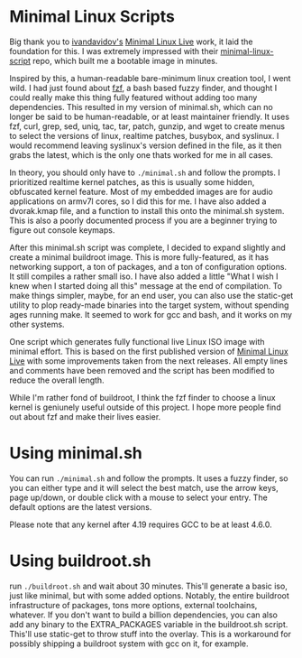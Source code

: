 # Minimal Linux Scripts

Big thank you to [ivandavidov's](https://github.com/ivandavidov) [Minimal Linux Live](http://github.com/ivandavidov/minimal) work, it laid the foundation for this. I was extremely impressed with their [minimal-linux-script](https://github.com/ivandavidov/minimal-linux-script) repo, which built me a bootable image in minutes.

Inspired by this, a human-readable bare-minimum linux creation tool, I went wild. I had just found about [fzf](https://github.com/junegunn/fzf), a bash based fuzzy finder, and thought I could really make this thing fully featured without adding too many dependencies. This resulted in my version of minimal.sh, which can no longer be said to be human-readable, or at least maintainer friendly. It uses fzf, curl, grep, sed, uniq, tac, tar, patch, gunzip, and wget to create menus to select the versions of linux, realtime patches, busybox, and syslinux. I would recommend leaving syslinux's version defined in the file, as it then grabs the latest, which is the only one thats worked for me in all cases. 

In theory, you should only have to `./minimal.sh` and follow the prompts. I prioritized realtime kernel patches, as this is usually some hidden, obfuscated kernel feature. Most of my embedded images are for audio applications on armv7l cores, so I did this for me. I have also added a dvorak.kmap file, and a function to install this onto the minimal.sh system. This is also a poorly documented process if you are a beginner trying to figure out console keymaps. 

After this minimal.sh script was complete, I decided to expand slightly and create a minimal buildroot image. This is more fully-featured, as it has networking support, a ton of packages, and a ton of configuration options. It still compiles a rather small iso. I have also added a little "What I wish I knew when I started doing all this" message at the end of compilation. To make things simpler, maybe, for an end user, you can also use the static-get utility to plop ready-made binaries into the target system, without spending ages running make. It seemed to work for gcc and bash, and it works on my other systems.

One script which generates fully functional live Linux ISO image with minimal effort. This is based on the first published version of [Minimal Linux Live](http://github.com/ivandavidov/minimal) with some improvements taken from the next releases. All empty lines and comments have been removed and the script has been modified to reduce the overall length.

While I'm rather fond of buildroot, I think the fzf finder to choose a linux kernel is geniunely useful outside of this project. I hope more people find out about fzf and make their lives easier.

# Using minimal.sh

You can run `./minimal.sh` and follow the prompts. It uses a fuzzy finder, so you can either type and it will select the best match, use the arrow keys, page up/down, or double click with a mouse to select your entry. The default options are the latest versions. 

Please note that any kernel after 4.19 requires GCC to be at least 4.6.0. 

# Using buildroot.sh

run `./buildroot.sh` and wait about 30 minutes. This'll generate a basic iso, just like minimal, but with some added options. Notably, the entire buildroot infrastructure of packages, tons more options, external toolchains, whatever. If you don't want to build a billion dependencies, you can also add any binary to the EXTRA_PACKAGES variable in the buildroot.sh script. This'll use static-get to throw stuff into the overlay. This is a workaround for possibly shipping a buildroot system with gcc on it, for example. 